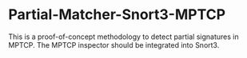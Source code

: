 # Partial-Matcher-Snort3-MPTCP

This is a proof-of-concept methodology to detect partial signatures in MPTCP. The MPTCP inspector should be integrated into Snort3. 

